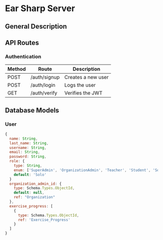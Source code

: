 # Ear Sharp Server

## General Description

## API Routes

### Authentication

| Method | Route        | Description        |
| ------ | ------------ | ------------------ |
| POST   | /auth/signup | Creates a new user |
| POST   | /auth/login  | Logs the user      |
| GET    | /auth/verify | Verifies the JWT   |

## Database Models

### User

```js
{
  name: String,
  last_name: String,
  username: String,
  email: String,
  password: String,
  role: { 
    type: String, 
    enum: ['SuperAdmin', 'OrganizationAdmin', 'Teacher', 'Student', 'Solo'],
    default: 'Solo'
  }
  organization_admin_id: {
    type: Schema.Types.ObjectId,
    default: null,
    ref: "Organization"
  },
  exercise_progress: [
    {
      type: Schema.Types.ObjectId,
      ref: 'Exercise_Progress'
    }
  ]
}
```
